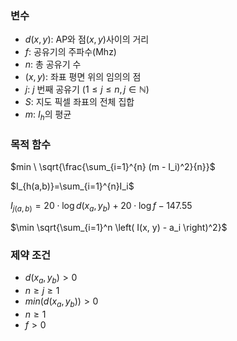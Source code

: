 ### 변수
- $d(x,y)$: AP와 점$(x,y)$사이의 거리  
- $f$: 공유기의 주파수(Mhz)  
- $n$: 총 공유기 수  
- $(x,y)$: 좌표 평면 위의 임의의 점  
- $j$: $j$ 번째 공유기 $(1\leq j\leq n,\,j\in\mathbb{N})$  
- $S$: 지도 픽셀 좌표의 전체 집합  
- $m$: $I_h$의 평균  

### 목적 함수


$min \ \sqrt{\frac{\sum_{i=1}^{n} (m - I_i)^2}{n}}$ 

$I_{h(a,b)}=\sum_{i=1}^{n}I_i$ 

$I_{j(a,b)} = 20 \cdot \log d(x_a, y_b) + 20 \cdot \log f - 147.55$ 

$\min \sqrt{\sum_{i=1}^n \left( I(x, y) - a_i \right)^2}$



### 제약 조건

- $d(x_a, y_b) > 0$
- $n\ge j\ge 1$
- $min{(d(x_a, y_b))} > 0$  
- $n\ge  1$  
- $f\gt 0$  

